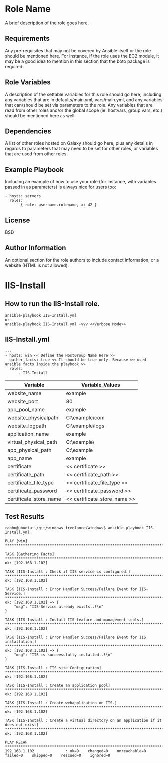 Role Name
=========

A brief description of the role goes here.

Requirements
------------

Any pre-requisites that may not be covered by Ansible itself or the role should be mentioned here. For instance, if the role uses the EC2 module, it may be a good idea to mention in this section that the boto package is required.

Role Variables
--------------

A description of the settable variables for this role should go here, including any variables that are in defaults/main.yml, vars/main.yml, and any variables that can/should be set via parameters to the role. Any variables that are read from other roles and/or the global scope (ie. hostvars, group vars, etc.) should be mentioned here as well.

Dependencies
------------

A list of other roles hosted on Galaxy should go here, plus any details in regards to parameters that may need to be set for other roles, or variables that are used from other roles.

Example Playbook
----------------

Including an example of how to use your role (for instance, with variables passed in as parameters) is always nice for users too:

    - hosts: servers
      roles:
         - { role: username.rolename, x: 42 }

License
-------

BSD

Author Information
------------------

An optional section for the role authors to include contact information, or a website (HTML is not allowed).


# IIS-Install

## How to run the IIS-Install role.

```
ansible-playbook IIS-Install.yml
or
ansible-playbook IIS-Install.yml -vvv <<Verbose Mode>>
```

## IIS-Install.yml
```
---
- hosts: win << Define the HostGroup Name Here >>
  gather_facts: true << It should be true only. Because we used ansible facts inside the playbook >>
  roles:
      - IIS-Install
```

| Variable | Variable_Values |
| ------ | ------ |
| website_name| example |
| website_port| 80 |
| app_pool_name | example |
| website_physicalpath | C:\\example\\com |
| website_logpath| C:\\example\\logs |
| application_name | example |
| virtual_physical_path | C:\\example\\ |
| app_physical_path | C:\\example |
| app_name | example |
| certificate | << certificate >> |
| certificate_path | << certificate_path >> |
| certificate_file_type | << certificate_file_type >> |
| certificate_password | << certificate_password >> |
| certificate_store_name | << certificate_store_name >> |


## Test Results
```
rabhu@ubuntu:~/git/windows_freelance/windows$ ansible-playbook IIS-Install.yml

PLAY [win] ********************************************************************************************************************************************************************

TASK [Gathering Facts] ********************************************************************************************************************************************************
ok: [192.168.1.102]

TASK [IIS-Install : Check if IIS service is configured.] **********************************************************************************************************************
ok: [192.168.1.102]

TASK [IIS-Install : Error Handler Success/Failure Event for IIS-Service.] *****************************************************************************************************
ok: [192.168.1.102] => {
    "msg": "IIS-Service already exists..!\n"
}

TASK [IIS-Install : Install IIS feature and management tools.] ****************************************************************************************************************
ok: [192.168.1.102]

TASK [IIS-Install : Error Handler Success/Failure Event for IIS installation.] ************************************************************************************************
ok: [192.168.1.102] => {
    "msg": "IIS is succeessfully installed..!\n"
}

TASK [IIS-Install : IIS site Configuration] ***********************************************************************************************************************************
ok: [192.168.1.102]

TASK [IIS-Install : Create an application pool] *******************************************************************************************************************************
ok: [192.168.1.102]

TASK [IIS-Install : Create webapplication on IIS.] ****************************************************************************************************************************
ok: [192.168.1.102]

TASK [IIS-Install : Create a virtual directory on an application if it does not exist] ****************************************************************************************
ok: [192.168.1.102]

PLAY RECAP ********************************************************************************************************************************************************************
192.168.1.102              : ok=9    changed=0    unreachable=0    failed=0    skipped=0    rescued=0    ignored=0
```
